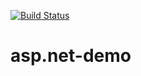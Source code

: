 [![Build Status](https://dev.azure.com/rpal0017/rpal/_apis/build/status/ruuh26.asp.net-demo?branchName=master)](https://dev.azure.com/rpal0017/rpal/_build/latest?definitionId=1&branchName=master)
# asp.net-demo
